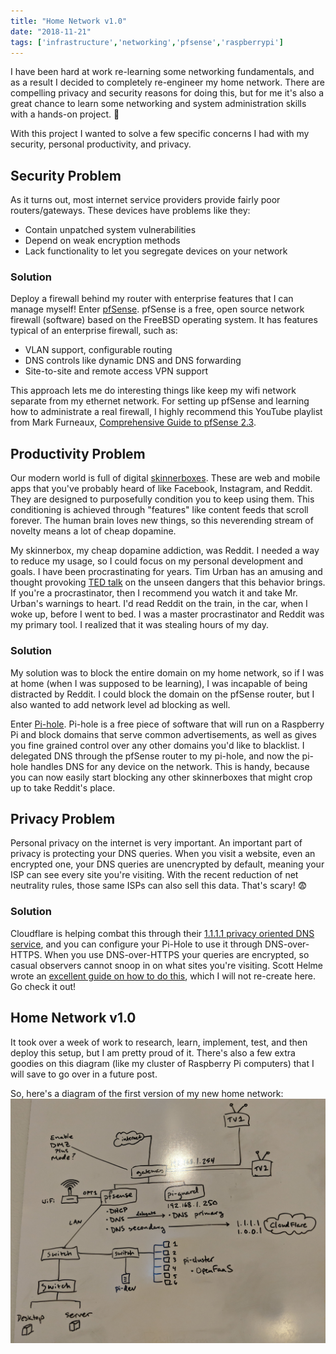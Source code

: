 ```yaml
---
title: "Home Network v1.0"
date: "2018-11-21"
tags: ['infrastructure','networking','pfsense','raspberrypi']
---
```


I have been hard at work re-learning some networking fundamentals, and as a result I decided to completely re-engineer my home network.  There are compelling privacy and security reasons for doing this, but for me it's also a great chance to learn some networking and system administration skills with a hands-on project.
:open_hands:

With this project I wanted to solve a few specific concerns I had with my security, personal productivity, and privacy.

## Security Problem
As it turns out, most internet service providers provide fairly poor routers/gateways.  These devices have problems like they:
* Contain unpatched system vulnerabilities
* Depend on weak encryption methods
* Lack functionality to let you segregate devices on your network

### Solution
Deploy a firewall behind my router with enterprise features that I can manage myself!  Enter [pfSense](https://www.pfsense.org/).  pfSense is a free, open source network firewall (software) based on the FreeBSD operating system.  It has features typical of an enterprise firewall, such as:
* VLAN support, configurable routing
* DNS controls like dynamic DNS and DNS forwarding
* Site-to-site and remote access VPN support

This approach lets me do interesting things like keep my wifi network separate from my ethernet network.  For setting up pfSense and learning how to administrate a real firewall, I highly recommend this YouTube playlist from Mark Furneaux, [Comprehensive Guide to pfSense 2.3](https://www.youtube.com/playlist?list=PLE726R7YUJTePGvo0Zga2juUBxxFTH4Bk).

## Productivity Problem
Our modern world is full of digital [skinnerboxes](https://en.wikipedia.org/wiki/Operant_conditioning_chamber).  These are web and mobile apps that you've probably heard of like Facebook, Instagram, and Reddit.  They are designed to purposefully condition you to keep using them.  This conditioning is achieved through "features" like content feeds that scroll forever.  The human brain loves new things, so this neverending stream of novelty means a lot of cheap dopamine.

My skinnerbox, my cheap dopamine addiction, was Reddit.  I needed a way to reduce my usage, so I could focus on my personal development and goals.  I have been procrastinating for years.  Tim Urban has an amusing and thought provoking [TED talk](https://www.ted.com/talks/tim_urban_inside_the_mind_of_a_master_procrastinator) on the unseen dangers that this behavior brings.  If you're a procrastinator, then I recommend you watch it and take Mr. Urban's warnings to heart.  I'd read Reddit on the train, in the car, when I woke up, before I went to bed.  I was a master procrastinator and Reddit was my primary tool.  I realized that it was stealing hours of my day.

### Solution
My solution was to block the entire domain on my home network, so if I was at home (when I was supposed to be learning), I was incapable of being distracted by Reddit.  I could block the domain on the pfSense router, but I also wanted to add network level ad blocking as well.

Enter [Pi-hole](https://pi-hole.net/).  Pi-hole is a free piece of software that will run on a Raspberry Pi and block domains that serve common advertisements, as well as gives you fine grained control over any other domains you'd like to blacklist.  I delegated DNS through the pfSense router to my pi-hole, and now the pi-hole handles DNS for any device on the network.  This is handy, because you can now easily start blocking any other skinnerboxes that might crop up to take Reddit's place.

## Privacy Problem
Personal privacy on the internet is very important.  An important part of privacy is protecting your DNS queries.  When you visit a website, even an encrypted one, your DNS queries are unencrypted by default, meaning your ISP can see every site you're visiting.  With the recent reduction of net neutrality rules, those same ISPs can also sell this data.  That's scary! :fearful:

### Solution
Cloudflare is helping combat this through their [1.1.1.1 privacy oriented DNS service](https://blog.cloudflare.com/announcing-1111/), and you can configure your Pi-Hole to use it through DNS-over-HTTPS.  When you use DNS-over-HTTPS your queries are encrypted, so casual observers cannot snoop in on what sites you're visiting.  Scott Helme wrote an [excellent guide on how to do this](https://labs.ripe.net/Members/scott_helme/securing-dns-across-all-of-my-devices), which I will not re-create here.  Go check it out!

## Home Network v1.0
It took over a week of work to research, learn, implement, test, and then deploy this setup, but I am pretty proud of it.  There's also a few extra goodies on this diagram (like my cluster of Raspberry Pi computers) that I will save to go over in a future post.

So, here's a diagram of the first version of my new home network:
![Home Network v1](home-network-11-2018.jpg "Network Diagram")

